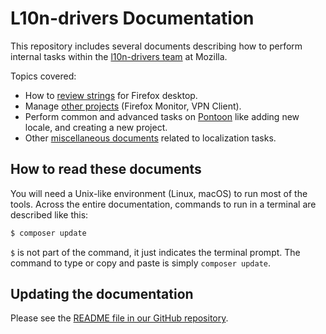 # L10n-drivers Documentation

This repository includes several documents describing how to perform internal tasks within the [l10n-drivers team](https://wiki.mozilla.org/L10n:Mozilla_Team) at Mozilla.

Topics covered:
* How to [review strings](products/firefox_desktop/review.md) for Firefox desktop.
* Manage [other projects](products/other/) (Firefox Monitor, VPN Client).
* Perform common and advanced tasks on [Pontoon](tools/pontoon/) like adding new locale, and creating a new project.
* Other [miscellaneous documents](misc/) related to localization tasks.

## How to read these documents

You will need a Unix-like environment (Linux, macOS) to run most of the tools. Across the entire documentation, commands to run in a terminal are described like this:

```BASH
$ composer update
```

`$` is not part of the command, it just indicates the terminal prompt. The command to type or copy and paste is simply `composer update`.

## Updating the documentation

Please see the [README file in our GitHub repository](https://github.com/mozilla-l10n/documentation/blob/master/README.md).
